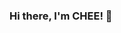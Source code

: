 ### Hi there, I'm CHEE! 👋

<!--
**yixiangchee/yixiangchee** is a ✨ _special_ ✨ repository because its `README.md` (this file) appears on your GitHub profile.


<br />
<br />

😄 Pronouns: He / Him
🏠 I'm based in: Malaysia / Melbourne 🇲🇾 🇦🇺
🌱 I’m currently studying Data Science at the University of Melbourne
⚡ Things I enjoy: Film Photography (35mm), Travelling, Video Editing, Watching Netflix
📺 Currently watching: Brooklyn Nine Nine, Modern Family, Friends

<h1 align="center">
  My Stats
</h1>

Here are some ideas to get you started:

- 🔭 I’m currently working on ...
- 🌱 I’m currently learning ...
- 👯 I’m looking to collaborate on ...
- 🤔 I’m looking for help with ...
- 💬 Ask me about ...
- 📫 How to reach me: ...
- 😄 Pronouns: ...
- ⚡ Fun fact: ...
-->
